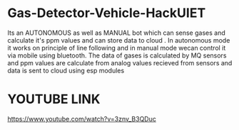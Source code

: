# Gas-Detector-Vehicle-HackUIET
Its an AUTONOMOUS as well as MANUAL bot which can sense gases and calculate it's ppm values and can store data to cloud . In autonomous mode it works on principle of line following and in manual mode wecan control it via mobile using bluetooth.
The data of gases is calculated by MQ sensors and ppm values are calculate from analog values recieved from sensors and data is sent to cloud using esp modules

# YOUTUBE LINK
https://www.youtube.com/watch?v=3znv_B3QDuc
